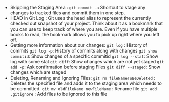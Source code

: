 - Skipping the Staging Area : `git commit -a` Shortcut to stage any changes to tracked files and commit them in one step.
- HEAD in Git Log : Git uses the head alias to represent the currently checked out snapshot of your project. Think about it as a bookmark that you can use to keep track of where you are. Even if you have multiple books to read, the bookmark allows you to pick up right where you left off.
- Getting more information about our changes:
  `git log` : History of commits
  `git log -p`: History of commits along with changes
  `git show commitid`: Show changes of a specific commitid
  `git log --stat`: Show log with some stat
  `git diff`: Show changes which are not yet staged
  `git add -p`: Ask confirmation before staging Files
  `git diff --staged`: Show changes which are staged
- Deleting, Renaming and Ignoring Files:
  `git rm fileNameToBeDeleted` : Deletes the specified file and adds it to the staging area which needs to be committed.
  `git mv oldFileName newFileName` : Rename file
  `git add .gitignore` : Add files to be ignored to this file
